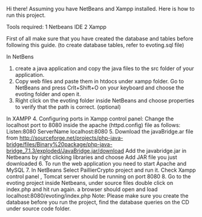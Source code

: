 Hi there! Assuming you have NetBeans and Xampp installed. Here is how to run this project.


 Tools required:
   1 Netbeans IDE
   2 Xampp 

First of all make sure  that you have created the database and tables before following this guide. (to create database tables, refer to evoting.sql file)	   
 
In NetBens
1. create a java application and copy the java files to the src folder of your application. 
2. Copy web files and paste them in htdocs under xampp folder.  Go to NetBeans and press Crlt+Shift+O on your keyboard and choose the evoting folder and open it.
3. Right click on the evoting folder inside NetBeans and choose properties to verify that the path is correct. (optional)

In XAMPP
4. Configuring ports in Xampp control panel:
   Change the localhost port to 8080 inside the apache (httpd.config) file as follows:     Listen:8080     ServerName localhost:8080
5. Download the javaBridge.ar file from  http://sourceforge.net/projects/php-java-bridge/files/Binary%20package/php-java-bridge_7.1.3/exploded/JavaBridge.jar/download
   Add the javabridge.jar  in Netbeans by right clicking libraries and choose Add JAR file you just downloaded
6. To run the web application you need to start Apache and MySQL
7. In NetBeans Select PaillierCrypto project and  run it.  Check Xampp control panel , Tomcat server should be running on port 8080 
8. Go to the evoting project inside Netbeans, under source files double click on index.php and hit run again.
 a browser should open and load localhost:8080/evoting/index.php
Note: Please make sure you create the database before you run the project, find the database queries on the CD under source code folder.

